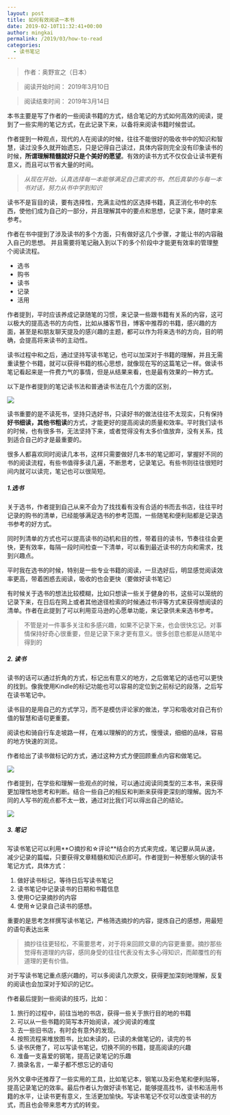 ```yaml
---
layout: post
title: 如何有效阅读一本书
date: 2019-02-10T11:32:41+00:00
author: mingkai
permalink: /2019/03/how-to-read
categories:
  - 读书笔记
---
```


> 作者：奥野宣之（日本）

> 阅读开始时间： 2019年3月10日

> 阅读结束时间： 2019年3月14日


本书主要是写了作者的一些阅读书籍的方式，结合笔记的方式如何高效的阅读，提到了一些实用的笔记方式，在此记录下来，以备将来阅读书籍时候尝试。

作者提到一种观点，现代的人在阅读的时候，往往不能很好的吸收书中的知识和智慧，读过没多久就开始遗忘，只是记得自己读过，具体内容则完全没有印象读书的时候，**所谓理解精髓就好只是个美好的愿望**。有效的读书方式不仅仅会让读书更有意义，而且可以节省大量的时间。

> *从现在开始，认真选择每一本能够满足自己需求的书，然后真挚的与每一本书对话，努力从书中学到知识*

读书不是盲目的读，要有选择性，充满主动性的区选择书籍，真正消化书中的东西，使他们成为自己的一部分，并且理解其中的要点和思想，记录下来，随时拿来参考。

作者在书中提到了涉及读书的多个方面，只有做好这几个步骤，才能让书的内容融入自己的思想。 并且需要将笔记融入到以下的多个阶段中才能更有效率的管理整个阅读流程。

- 选书
- 购书
- 读书
- 记录
- 活用

作者提到，平时应该养成记录随笔的习惯，来记录一些跟书籍有关系的内容，这可以极大的提高选书的方向性，比如从播客节目，博客中推荐的书籍，感兴趣的方面，甚至是和朋友聊天提及的感兴趣的主题，都可以作为将来选书的方向，目的明确，会提高将来读书的主动性。

读书过程中和之后，通过坚持写读书笔记，也可以加深对于书籍的理解，并且无需重读整个书籍，就可以获得书籍的核心思想，就像现在写的这篇笔记一样。做读书笔记看起来是一件费力气的事情，但是从结果来看，也是最有效果的一种方式。

以下是作者提到的笔记读书法和普通读书法在几个方面的区别，

![](/static/img/how-to-read/how-to-read-1.png)

读书重要的是不读死书，坚持只选好书，只读好书的做法往往不太现实，只有保持**好书细读，其他书粗读**的方式，才能更好的提高阅读的质量和效率。平时我们读书的时候，也有很多书，无法坚持下来，或者觉得没有太多价值放弃，没有关系，找到适合自己的才是最重要的。

很多人都喜欢同时阅读几本书，这样只需要做好几本书的笔记即可，掌握好不同的书的阅读流程，有些书值得多读几遍，不断思考，记录笔记。有些书则往往很短时间内就可以读完，笔记也可以很简短。

##### 1.选书

关于选书，作者提到自己从来不会为了找找看有没有合适的书而去书店，往往平时记录的购书的清单，已经能够满足选书的参考范围，一些随笔和便利贴都是记录选书参考的好方式。

同时列清单的方式也可以提高读书的动机和目的性，带着目的读书，节奏往往会更快，更有效率，每隔一段时间检查一下清单，可以看到最近读书的方向和需求，找到兴趣点。

平时我在选书的时候，特别是一些专业书籍的阅读，一旦选好后，明显感觉阅读效率更高，带着困惑去阅读，吸收的也会更快（要做好读书笔记）

有时候关于选书的想法比较模糊，比如只想读一些关于健身的书，这些可以笼统的记录下来，在日后在网上或者其他途径检索的时候通过书评等方式来获得想阅读的清单。作者在此提到了可以利用亚马逊的心愿单功能，来记录供未来选书参考。

> 不管是对一件事多关注和多感兴趣，如果不记录下来，也会很快忘记。对事情保持好奇心很重要，但是记录下来才更有意义。很多创意也都是从随笔中得到的

##### 2. 读书


读书的话可以通过折角的方式，标记出有意义的地方，之后做笔记的话也可以更快的找到。像我使用Kindle的标记功能也可以容易的定位到之前标记的段落，之后写在读书笔记中。

读书目的是用自己的方式学习，而不是模仿评论家的做法，学习和吸收对自己有价值的智慧和语句更重要。

阅读也和骑自行车走坡路一样，在难以理解的的方式，慢慢读，细细的品味，容易的地方快速的浏览。

作者给出了读书做标记的方式，通过这种方式方便回顾重点内容和做笔记。

![](/static/img/how-to-read/how-to-read-2.png)

作者提到，在学些和理解一些观点的时候，可以通过阅读同类型的三本书，来获得更加理性地思考和判断。结合一些自己的相反和判断来获得更深刻的理解。因为不同的人写书的观点都不太一致，通过对比我们可以得出自己的结论。

![](/static/img/how-to-read/how-to-read-3.png)


##### 3. 笔记

写读书笔记可以利用**○摘抄和☆评论**结合的方式来完成，笔记要从简从速，减少记录的篇幅，只要获得文章精髓和知识点即可。作者提到一种葱郁火锅的读书笔记方式，具体方式：

1. 做好读书标记，等待日后写读书笔记
2. 读书笔记中记录读书的日期和书籍信息
3. 使用○记录摘抄的内容
4. 使用☆记录自己读书的感想。

重要的是思考怎样撰写读书笔记，严格筛选摘抄的内容，提炼自己的感想，用最短的语句表达出来

> 摘抄往往更轻松，不需要思考，对于将来回顾文章的内容更重要。摘抄那些觉得有道理的内容，感同身受的往往代表没有太多心得知识，而颠覆性的有道理的更有价值。

对于写读书笔记重点感兴趣的，可以多阅读几次原文，获得更加深刻地理解，反复的阅读也会加深对于知识的记忆。


作者最后提到一些阅读的技巧，比如：
 1. 旅行的过程中，前往当地的书店，获得一些关于旅行目的地的书籍
 2. 可以从一些书籍的简写本开始阅读，减少阅读的难度
 2. 去一些旧书店，有时会有意外的发现。
 3. 按照流程来堆放图书，比如未读的，已读的未做笔记的，读完的书
 4. 读书厌倦了，可以写读书笔记，切换不同的书籍，提高阅读的兴趣
 5. 准备一支喜爱的钢笔，提高记录笔记的乐趣
 6. 摘录名言，一辈子都不想忘记的语句
 
 
另外文章中还推荐了一些实用的工具，比如笔记本，钢笔以及彩色笔和便利贴等，提高记录笔记的效率。最后作者认为做好读书笔记，能够提高找书，读书和活用书籍的水平，让读书更有意义，生活更加愉快。写读书笔记不仅可以改变读书的方式，而且也会带来思考方式的转变。















